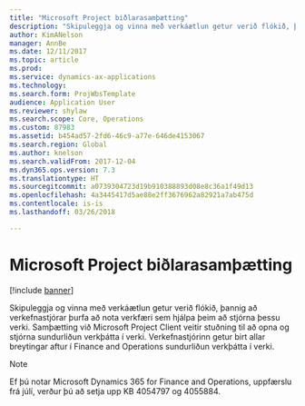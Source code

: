 ```yaml
---
title: "Microsoft Project biðlarasamþætting"
description: "Skipuleggja og vinna með verkáætlun getur verið flókið, þannig að verkefnastjórar þurfa að nota verkfæri sem hjálpa þeim að stjórna þessu verki. Samþætting við Microsoft Project Client veitir stuðning til að opna og stjórna sundurliðun verkþátta í verki."
author: KimANelson
manager: AnnBe
ms.date: 12/11/2017
ms.topic: article
ms.prod: 
ms.service: dynamics-ax-applications
ms.technology: 
ms.search.form: ProjWbsTemplate
audience: Application User
ms.reviewer: shylaw
ms.search.scope: Core, Operations
ms.custom: 87983
ms.assetid: b454ad57-2fd6-46c9-a77e-646de4153067
ms.search.region: Global
ms.author: knelson
ms.search.validFrom: 2017-12-04
ms.dyn365.ops.version: 7.3
ms.translationtype: HT
ms.sourcegitcommit: a0739304723d19b910388893d08e8c36a1f49d13
ms.openlocfilehash: 4a3445417d5ae88e2ff3676962a82921a7ab475d
ms.contentlocale: is-is
ms.lasthandoff: 03/26/2018

---
```


# <a name="microsoft-project-client-integration"></a>Microsoft Project biðlarasamþætting

[!include [banner](../includes/banner.md)]

Skipuleggja og vinna með verkáætlun getur verið flókið, þannig að verkefnastjórar þurfa að nota verkfæri sem hjálpa þeim að stjórna þessu verki. Samþætting við Microsoft Project Client veitir stuðning til að opna og stjórna sundurliðun verkþátta í verki. Verkefnastjórinn getur birt allar breytingar aftur í Finance and Operations sundurliðun verkþátta í verki.

> [!NOTE]
> Ef þú notar Microsoft Dynamics 365 for Finance and Operations, uppfærslu frá júlí, verður þú að setja upp KB 4054797 og 4055884.

## <a name="configure-the-microsoft-project-client-add-in"></a>Stilltu viðbótina fyrir Microsoft Project Client
Til að virkja samþættingu við Microsoft Project Client er nauðsynlegt að Microsoft Dynamics 365 viðbót sé sett upp á Microsoft Project forriti biðlara notandans. Þetta er gert með því að opna **Vinnusvæði verkefnastjórnunar**.

• Smelltu á **Stilla verkefnisviðbót biðlara** frá **Tenglar** > **Uppsetningar** hluta vinnusvæðisins.

• Smelltu á **Opna**, smelltu síðan á **Keyra** þegar beðið er um það.

## <a name="open-and-edit-an-existing-draft-work-breakdown-structure-in-microsoft-project-client"></a>Opnaðu og breyttu núverandi drögum að sundurliðun verkþátta í Microsoft Project Client
Ef verk í Finance and Operations hefur nú þegar stofnað sundurliðun verkþátta, þá er hægt að opna sundurliðun verkþátta í Microsoft Project Client forritinu ef sundurliðun verkþátta er enn í drögum. Til að opna frá **Verk** síðunni smellirðu á **Opna í Microsoft Project** tengil í **Áætlunar** flipanum. Þessi síða er einnig hægt að opna innan Microsoft Project Client forritinu með því að smella á **Opna** í **Microsoft Dynamics 365** flipanum. Veldu **Lögaðilar** og **Verk** úr listanum.

> [!NOTE]
> Ef þú notar Internet Explorer sem vafra þarftu að smella á **Vista** til að opna handvirkt frá staðsetningu sem skráin er sótt til. Eða smelltu á **Vista og opna** til að opna skrána í Microsoft Project Client. Ekki endurnefna skráarheiti þegar þú vistar.

Áður en þú gerir breytingar á skránni með Microsoft Project Client þarftu að athuga hana. Smelltu á **Skoða í** í **Microsoft Dynamics 365** flipanum. Þetta kemur í veg fyrir að aðrir notendur geti breytt sundurliðun verkþátta innan Finance and Operations á sama tíma. Til að birta sundurliðun verkþátta eftir að breytingar hafa verið gerðar skaltu smella á **Skoða í** á **Microsoft Dynamics 365** flipanum.

Ef verkhópi hefur þegar verið bætt við verkið í Finance and Operations mun tilfangalistinn innihalda hópmeðlimi. Ef verkhópur hefur ekki enn verið bætt við verkið geturðu valið tilföng og búið til hópinn í Microsoft Project Client með því að smella á hnappinn **Tilföng** á **Microsoft Dynamics 365** flipanum. 

Eftirfarandi gögn verða samstillt aftur til Finance and Operations sem hluti af innskráningarferlinu:

• Verkheiti

• Upphafsdagsetning

• Lokadagsetning

• Forverar

• Heiti tilfanga

• Flokkur

• Tilfangaflokkur

• Vinnutími

• Athugasemdir

• Forgangur

> [!NOTE]
> Ef þú bætir við öðrum dálkum við Microsoft Project Client skrána þína, þá verða þær ekki vistaðar í skránni og birtast ekki þegar skráin er opnuð aftur.

## <a name="create-the-work-breakdown-structure-for-an-existing-project-using-microsoft-project-client"></a>Stofnaðu sundurliðun verkþátta fyrir núverandi verk með Microsoft Project Client
Til að stofna nýja sundurliðun verkþátta með Microsoft Project Client skaltu fylgja þessum skrefum:


1.  Opnaðu Microsoft Project Client.

2.  Á **Microsoft Dynamics 365** flipanum skaltu smella á **Open**.

3.  Veldu **lögaðila** fyrir verkið.

4.  Veldu **Verk**.

5.  Smelltu á **Útritun** á **Microsoft Dynamics 365** flipanum.

6.  Þegar þú ert tilbúin til að birta á Finance and Operations, smelltu á **Innritun** á **Microsoft Dynamics 365** flipanum.

## <a name="replace-the-existing-work-breakdown-structure-for-an-existing-project-using-microsoft-project-client"></a>Skiptu um núverandi sundurliðun verkþátta fyrir núverandi verk með Microsoft Project Client
Til að stofna nýja sundurliðun verkþátta með Microsoft Project Client og skipta um núverandi sundurliðun verkþátta fyrir núverandi verk skaltu fylgja þessum skrefum:

1.  Opnaðu Microsoft Project Client.

2.  Stofnaðu áætlunina í Microsoft Project Client.

3.  Á **Microsoft Dynamics 365** flipanum, smelltu á **Vista breytingar** > **Skipta út núverandi verki**.

4.  Veldu **lögaðila** fyrir verkið.

5.  Veldu **Verk**.

6.  Smellið á **Í lagi**.

## <a name="create-a-new-project-from-within-microsoft-project-client"></a>Stofnaðu nýtt verk innan Microsoft Project Client


1.  Opnaðu Microsoft Project Client.

2.  Stofnaðu áætlunina í Microsoft Project Client.

3.  Á **Microsoft Dynamics 365** flipanum skaltu smella á **Vista breytingar** > **Vista sem nýtt verk**.

4.  Veldu **lögaðila** fyrir verkið.

5.  Sláðu inn **kenni verks** ef þörf krefur.

6.  Sláðu inn **Verkheiti**.

7.  Veldu **Gerð verks**, **Verkhóp** og **Kenni verksamnings**. Einnig getur þú búið til nýjan verksamning með því að smella á **Nýr**.

8.  Veldu **Dagatalið** fyrir tilföng.

11. Smellið á **Í lagi**.

